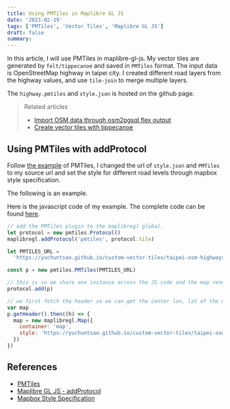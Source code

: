 ```yaml
---
title: Using PMTiles in Maplibre GL JS
date: '2023-02-19'
tags: ['PMTiles', 'Vector Tiles', 'Maplibre GL JS']
draft: false
summary:
---
```


In this article, I will use PMTiles in maplibre-gl-js. My vector tiles are generated by `felt/tippecanoe` and saved in `PMTiles` format.
The input data is OpenStreetMap highway in taipei city.
I created different road layers from the highway values,
and use `tile-join` to merge multiple layers.

The `highway.pmtiles` and `style.json` is hosted on the github page.

> Related articles
>
> - [Import OSM data through osm2pgsql flex output](https://yuchuntsao.github.io/blog/2023/import-osm-data-through-osm2pgsql-flex-output)
> - [Create vector tiles with tippecanoe](https://yuchuntsao.github.io/blog/2023/create-vector-tiles-with-tippecanoe)

## Using PMTiles with addProtocol

Follow [the example](https://github.com/protomaps/PMTiles/tree/main/js) of PMTiles, I changed the url of `style.json` and `PMTiles` to my source url and set the style for different road levels through mapbox style specification.

The following is an example.

<MaplibreGL style="https://yuchuntsao.github.io/custom-vector-tiles/taipei-osm-highways/style.json" isPMTiles={true} PMTILES_URL="https://yuchuntsao.github.io/custom-vector-tiles/taipei-osm-highways/data/highways.pmtiles"/>

Here is the javascript code of my example. The complete code can be found [here](https://github.com/YuChunTsao/custom-vector-tiles/tree/main/taipei-osm-highways).

```js
// add the PMTiles plugin to the maplibregl global.
let protocol = new pmtiles.Protocol()
maplibregl.addProtocol('pmtiles', protocol.tile)

let PMTILES_URL =
  'https://yuchuntsao.github.io/custom-vector-tiles/taipei-osm-highways/data/highways.pmtiles'

const p = new pmtiles.PMTiles(PMTILES_URL)

// this is so we share one instance across the JS code and the map renderer
protocol.add(p)

// we first fetch the header so we can get the center lon, lat of the map.
var map
p.getHeader().then((h) => {
  map = new maplibregl.Map({
    container: 'map',
    style: 'https://yuchuntsao.github.io/custom-vector-tiles/taipei-osm-highways/style.json',
  })
})
```

## References

- [PMTiles](https://github.com/protomaps/PMTiles)
- [Maplibre GL JS - addProtocol](https://maplibre.org/maplibre-gl-js-docs/api/properties/#addprotocol)
- [Mapbox Style Specification](https://docs.mapbox.com/mapbox-gl-js/style-spec/)
